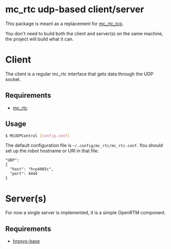 mc\_rtc udp-based client/server
==

This package is meant as a replacement for [mc\_rtc\_tcp](https://gite.lirmm.fr/multi-contact/mc_rtc_tcp).

You don't need to build both the client and server(s) on the same machine, the project will build what it can.

Client
==

The client is a regular mc\_rtc interface that gets data through the UDP socket.

Requirements
--

- [mc\_rtc](https://gite.lirmm.fr/multi-contact/mc_rtc)

Usage
--

```bash
$ MCUDPControl [config.conf]
```

The default configuration file is ``~/.config/mc_rtc/mc_rtc.conf``. You should
set up the robot hostname or URI in that file:

```
"UDP":
{
  "host": "hrp4005c",
  "port": 4444
}
```

Server(s)
==

For now a single server is implemented, it is a simple OpenRTM component.

Requirements
--

- [hrpsys-base](https://github.com/fkanehiro/hrpsys-base)
